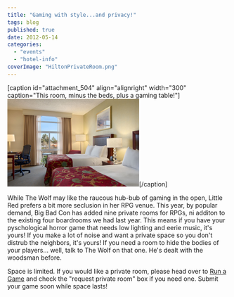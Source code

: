 ```yaml
---
title: "Gaming with style...and privacy!"
tags: blog
published: true
date: 2012-05-14
categories: 
  - "events"
  - "hotel-info"
coverImage: "HiltonPrivateRoom.png"
---
```


\[caption id="attachment\_504" align="alignright" width="300" caption="This room, minus the beds, plus a gaming table!"\][![](/images/HiltonPrivateRoom-300x199.png "HiltonPrivateRoom")](http://www.bigbadcon.com/wp-content/uploads/2012/05/HiltonPrivateRoom.png)\[/caption\]

While The Wolf may like the raucous hub-bub of gaming in the open, Little Red prefers a bit more seclusion in her RPG venue. This year, by popular demand, Big Bad Con has added nine private rooms for RPGs, ni additon to the existing four boardrooms we had last year. This means if you have your pyschological horror game that needs low lighting and eerie music, it's yours! If you make a lot of noise and want a private space so you don't distrub the neighbors, it's yours! If you need a room to hide the bodies of your players... well, talk to The Wolf on that one. He's dealt with the woodsman before.

Space is limited. If you would like a private room, please head over to [Run a Game](http://www.bigbadcon.com/volunteer/run-a-game/ "Run a Game") and check the "request private room" box if you need one. Submit your game soon while space lasts!
